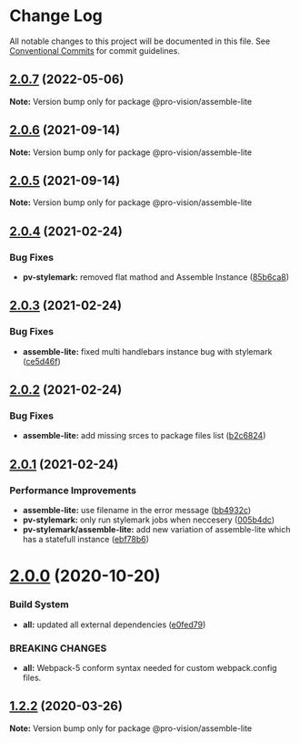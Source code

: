 # Change Log

All notable changes to this project will be documented in this file.
See [Conventional Commits](https://conventionalcommits.org) for commit guidelines.

## [2.0.7](https://github.com/pro-vision/fe-tools/compare/@pro-vision/assemble-lite@2.0.6...@pro-vision/assemble-lite@2.0.7) (2022-05-06)

**Note:** Version bump only for package @pro-vision/assemble-lite





## [2.0.6](https://github.com/pro-vision/fe-tools/compare/@pro-vision/assemble-lite@2.0.5...@pro-vision/assemble-lite@2.0.6) (2021-09-14)

**Note:** Version bump only for package @pro-vision/assemble-lite





## [2.0.5](https://github.com/pro-vision/fe-tools/compare/@pro-vision/assemble-lite@2.0.4...@pro-vision/assemble-lite@2.0.5) (2021-09-14)

**Note:** Version bump only for package @pro-vision/assemble-lite





## [2.0.4](https://github.com/pro-vision/fe-tools/compare/@pro-vision/assemble-lite@2.0.3...@pro-vision/assemble-lite@2.0.4) (2021-02-24)


### Bug Fixes

* **pv-stylemark:** removed flat mathod and Assemble Instance ([85b6ca8](https://github.com/pro-vision/fe-tools/commit/85b6ca8cd80dc92081719f87620ac2ae48e01ab1))





## [2.0.3](https://github.com/pro-vision/fe-tools/compare/@pro-vision/assemble-lite@2.0.2...@pro-vision/assemble-lite@2.0.3) (2021-02-24)


### Bug Fixes

* **assemble-lite:** fixed multi handlebars instance bug with stylemark ([ce5d46f](https://github.com/pro-vision/fe-tools/commit/ce5d46fbd81ffe7cffcffbd61357b5341b688f90))





## [2.0.2](https://github.com/pro-vision/fe-tools/compare/@pro-vision/assemble-lite@2.0.1...@pro-vision/assemble-lite@2.0.2) (2021-02-24)


### Bug Fixes

* **assemble-lite:** add missing srces to package files list ([b2c6824](https://github.com/pro-vision/fe-tools/commit/b2c6824836e4fa968f809012cbb961c9863a86b4))





## [2.0.1](https://github.com/pro-vision/fe-tools/compare/@pro-vision/assemble-lite@2.0.0...@pro-vision/assemble-lite@2.0.1) (2021-02-24)


### Performance Improvements

* **assemble-lite:** use filename in the error message ([bb4932c](https://github.com/pro-vision/fe-tools/commit/bb4932c8d6c21181dbbff882643919709000452d))
* **pv-stylemark:** only run stylemark jobs when neccesery ([005b4dc](https://github.com/pro-vision/fe-tools/commit/005b4dc73a742dd26775b3426f0ae2adcb7642e5))
* **pv-stylemark/assemble-lite:** add new variation of assemble-lite which has a statefull instance ([ebf78b6](https://github.com/pro-vision/fe-tools/commit/ebf78b6216d46a36ec615d1f9f26f5a959fe039e))





# [2.0.0](https://github.com/pro-vision/fe-tools/compare/@pro-vision/assemble-lite@1.2.2...@pro-vision/assemble-lite@2.0.0) (2020-10-20)


### Build System

* **all:** updated all external dependencies ([e0fed79](https://github.com/pro-vision/fe-tools/commit/e0fed79e5173f13733acf81be2874c85fc457900))


### BREAKING CHANGES

* **all:** Webpack-5 conform syntax needed for custom webpack.config files.





## [1.2.2](https://github.com/pro-vision/fe-tools/compare/@pro-vision/assemble-lite@1.2.1...@pro-vision/assemble-lite@1.2.2) (2020-03-26)

**Note:** Version bump only for package @pro-vision/assemble-lite
